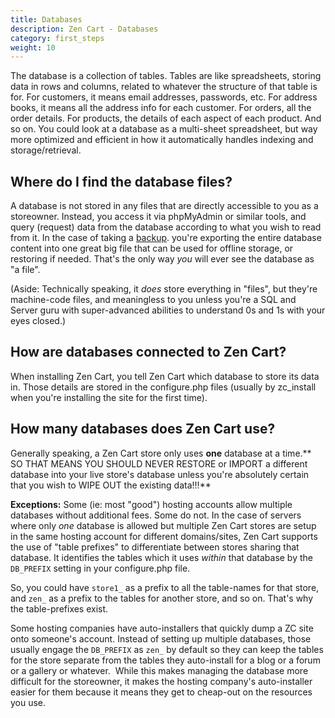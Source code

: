 ```yaml
---
title: Databases 
description: Zen Cart - Databases 
category: first_steps
weight: 10
---
```

The database is a collection of tables. Tables are like spreadsheets, storing data in rows and columns, related to whatever the structure of that table is for. For customers, it means email addresses, passwords, etc. For address books, it means all the address info for each customer. For orders, all the order details. For products, the details of each aspect of each product. And so on. You could look at a database as a multi-sheet spreadsheet, but way more optimized and efficient in how it automatically handles indexing and storage/retrieval.  

## Where do I find the database files?

A database is not stored in any files that are directly accessible to you as a storeowner. Instead, you access it via phpMyAdmin or similar tools, and query (request) data from the database according to what you wish to read from it.  In the case of taking a 
[backup](/user/miscellaneous/backup/). 
you're exporting the entire database content into one great big file that can be used for offline storage, or restoring if needed. That's the only way *you* will ever see the database as "a file".  

(Aside: Technically speaking, it *does* store everything in "files", but they're machine-code files, and meaningless to you unless you're a SQL and Server guru with super-advanced abilities to understand 0s and 1s with your eyes closed.)  

## How are databases connected to Zen Cart?

When installing Zen Cart, you tell Zen Cart which database to store its data in. Those details are stored in the configure.php files (usually by zc_install when you're installing the site for the first time).  

## How many databases does Zen Cart use?

Generally speaking, a Zen Cart store only uses **one** database at a time.**  
SO THAT MEANS YOU SHOULD NEVER RESTORE or IMPORT a different database into your live store's database unless you're absolutely certain that you wish to WIPE OUT the existing data!!!**  

**Exceptions:** 
Some (ie: most "good") hosting accounts allow multiple databases without additional fees. Some do not. In the case of servers where only *one* database is allowed but multiple Zen Cart stores are setup in the same hosting account for different domains/sites, Zen Cart supports the use of "table prefixes" to differentiate between stores sharing that database. It identifies the tables which it uses *within* that database by the `DB_PREFIX` setting in your configure.php file.  

So, you could have `store1_` as a prefix to all the table-names for that store, and `zen_` as a prefix to the tables for another store, and so on. That's why the table-prefixes exist.  

Some hosting companies have auto-installers that quickly dump a ZC site onto someone's account. Instead of setting up multiple databases, those usually engage the `DB_PREFIX` as `zen_` by default so they can keep the tables for the store separate from the tables they auto-install for a blog or a forum or a gallery or whatever.  While this makes managing the database more difficult for the storeowner, it makes the hosting company's auto-installer easier for them because it means they get to cheap-out on the resources you use.
